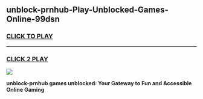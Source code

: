 
## unblock-prnhub-Play-Unblocked-Games-Online-99dsn
<h3>
<a href="https://premium76.site?title=unblock-prnhub&ref=25A">CLICK TO PLAY</a></h3>
<hr>

<h3>
<a href="https://premium76.site?title=unblock-prnhub&ref=25A">CLICK 2 PLAY</a>
  
</h3>

<a href="https://premium76.site?title=unblock-prnhub&ref=25A"><img src="https://clearcache.store/games.png"></a>


**unblock-prnhub games unblocked: Your Gateway to Fun and Accessible Online Gaming**

